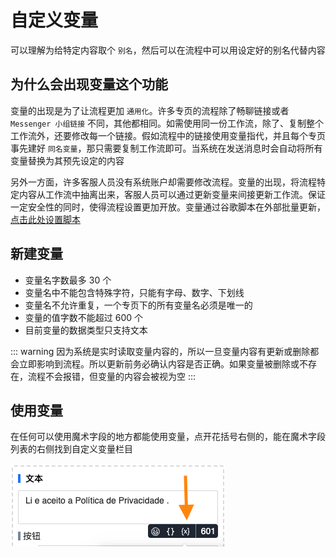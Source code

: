 # 自定义变量

可以理解为给特定内容取个 `别名`，然后可以在流程中可以用设定好的别名代替内容

## 为什么会出现变量这个功能

变量的出现是为了让流程更加 `通用化`。许多专页的流程除了畅聊链接或者 `Messenger 小组链接` 不同，其他都相同。如需使用同一份工作流，除了、复制整个工作流外，还要修改每一个链接。假如流程中的链接使用变量指代，并且每个专页事先建好 `同名变量`，那只需要复制工作流即可。当系统在发送消息时会自动将所有变量替换为其预先设定的内容

另外一方面，许多客服人员没有系统账户却需要修改流程。变量的出现，将流程特定内容从工作流中抽离出来，客服人员可以通过更新变量来间接更新工作流。保证一定安全性的同时，使得流程设置更加开放。变量通过谷歌脚本在外部批量更新，[点击此处设置脚本](https://docs.google.com/document/d/1hvunydF7WMhEzBspuHfLmn0bCSJg7X2g4CwfwJsaRl8/edit#)

## 新建变量

- 变量名字数最多 30 个
- 变量名中不能包含特殊字符，只能有字母、数字、下划线
- 变量名不允许重复，一个专页下的所有变量名必须是唯一的
- 变量的值字数不能超过 600 个
- 目前变量的数据类型只支持文本

::: warning
因为系统是实时读取变量内容的，所以一旦变量内容有更新或删除都会立即影响到流程。所以更新前务必确认内容是否正确。如果变量被删除或不存在，流程不会报错，但变量的内容会被视为空
:::

## 使用变量

在任何可以使用魔术字段的地方都能使用变量，点开花括号右侧的，能在魔术字段列表的右侧找到自定义变量栏目

![var](../../imgs/var.png)